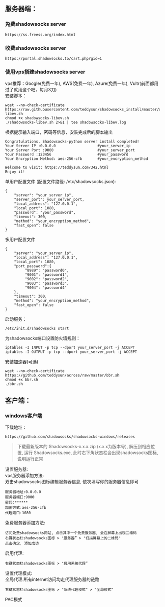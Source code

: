 ## 服务器端：
### 免费shadowsocks server
```
https://ss.freess.org/index.html
```
### 收费shadowsocks server
```
https://portal.shadowsocks.to/cart.php?gid=1
```
### 使用vps搭建shadowsocks server
vps推荐：Google(免费一年), AWS(免费一年), Azure(免费一年), Vultr(前面都用过了就用这个吧，每月3刀)   
安装脚本：
```
wget --no-check-certificate https://raw.githubusercontent.com/teddysun/shadowsocks_install/master/shadowsocks-libev.sh
chmod +x shadowsocks-libev.sh
./shadowsocks-libev.sh 2>&1 | tee shadowsocks-libev.log
```
根据提示输入端口，密码等信息，安装完成后的脚本输出
```
Congratulations, Shadowsocks-python server install completed!
Your Server IP :0.0.0.0                   #your_server_ip
Your Server Port :9000                    #your_server_port
Your Password :123456                     #your_password
Your Encryption Method: aes-256-cfb       #your_encryption_method

Welcome to visit: https://teddysun.com/342.html
Enjoy it!
```
单用户配置文件 (配置文件路径: /etc/shadowsocks.json):
```
{
    "server": "your_server_ip",
    "server_port": your_server_port,
    "local_address": "127.0.0.1",
    "local_port": 1080,
    "password": "your_password",
    "timeout": 300,
    "method": "your_encryption_method",
    "fast_open": false
}
```
多用户配置文件
```
{
    "server": "your_server_ip",
    "local_address": "127.0.0.1",
    "local_port": 1080,
    "port_password":{
         "8989": "password0",
         "9001": "password1",
         "9002": "password2",
         "9003": "password3",
         "9004": "password4"
    },
    "timeout": 300,
    "method": "your_encryption_method",
    "fast_open": false
}
```
启动服务：   
```
/etc/init.d/shadowsocks start
```
为shadowsocks端口设置防火墙规则：
```
iptables -I INPUT -p tcp --dport your_server_port -j ACCEPT
iptables -I OUTPUT -p tcp --dport your_server_port -j ACCEPT
```
安装加速器(可选)
```
wget --no-check-certificate https://github.com/teddysun/across/raw/master/bbr.sh
chmod +x bbr.sh
./bbr.sh
```
## 客户端：
### windows客户端
下载地址：
```
https://github.com/shadowsocks/shadowsocks-windows/releases
```
> 下载最新版本的 Shadowsocks-x.x.x.zip (x.x.x为版本号), 解压到相应位置, 运行 Shadowsocks.exe, 此时右下角状态栏会出现shadowsocks图标, 说明运行正常   

设置服务器:     
vps服务器添加方法:    
双击shadowsocks图标编辑服务器信息, 依次填写你的服务器信息即可
```
服务器地址:0.0.0.0
服务器端口:9000
密码:******
加密方式:aes-256-cfb
代理端口:1080
```
免费服务器添加方法:    
```
访问免费shadowsocks网站, 点击其中一个免费服务器, 会在屏幕上出现二维码   
右键状态栏shadowsocks图标 > "服务器” > "扫描屏幕上的二维码"
点击确定, 添加成功   
```
启用代理:
```
右键状态栏shadowsocks图标 > "启用系统代理”
```
设置代理模式:    
全局代理:所有internet访问均走代理服务器的链路
```
右键状态栏shadowsocks图标 > "系统代理模式" > "全局模式"
```
PAC模式

